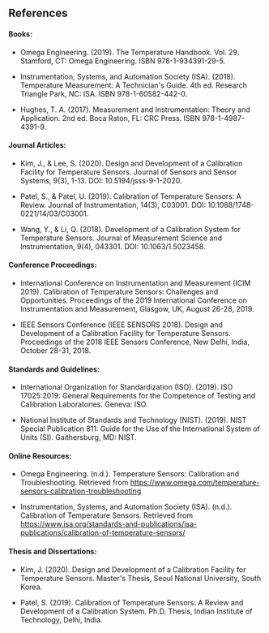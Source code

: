 ## References

#### Books:

-	Omega Engineering. (2019). The Temperature Handbook. Vol. 29. Stamford, CT: Omega Engineering. ISBN 978-1-934391-29-5.
	
-	Instrumentation, Systems, and Automation Society (ISA). (2018). Temperature Measurement: A Technician's Guide. 4th ed. Research Triangle Park, NC: ISA. ISBN 978-1-60582-442-0.

-	Hughes, T. A. (2017). Measurement and Instrumentation: Theory and Application. 2nd ed. Boca Raton, FL: CRC Press. ISBN 978-1-4987-4391-9.

#### Journal Articles:

-	Kim, J., & Lee, S. (2020). Design and Development of a Calibration Facility for Temperature Sensors. Journal of Sensors and Sensor Systems, 9(3), 1-13. DOI: 10.5194/jsss-9-1-2020.
	
-	Patel, S., & Patel, U. (2019). Calibration of Temperature Sensors: A Review. Journal of Instrumentation, 14(3), C03001. DOI: 10.1088/1748-0221/14/03/C03001.
	
-	Wang, Y., & Li, Q. (2018). Development of a Calibration System for Temperature Sensors. Journal of Measurement Science and Instrumentation, 9(4), 043301. DOI: 10.1063/1.5023458.

#### Conference Proceedings:

-	International Conference on Instrumentation and Measurement (ICIM 2019). Calibration of Temperature Sensors: Challenges and Opportunities. Proceedings of the 2019 International Conference on Instrumentation and Measurement, Glasgow, UK, August 26-28, 2019.
	
-	IEEE Sensors Conference (IEEE SENSORS 2018). Design and Development of a Calibration Facility for Temperature Sensors. Proceedings of the 2018 IEEE Sensors Conference, New Delhi, India, October 28-31, 2018.

#### Standards and Guidelines:

-	International Organization for Standardization (ISO). (2019). ISO 17025:2019: General Requirements for the Competence of Testing and Calibration Laboratories. Geneva: ISO.
	
-	National Institute of Standards and Technology (NIST). (2019). NIST Special Publication 811: Guide for the Use of the International System of Units (SI). Gaithersburg, MD: NIST.

#### Online Resources:

-	Omega Engineering. (n.d.). Temperature Sensors: Calibration and Troubleshooting. Retrieved from https://www.omega.com/temperature-sensors-calibration-troubleshooting
	
-	Instrumentation, Systems, and Automation Society (ISA). (n.d.). Calibration of Temperature Sensors. Retrieved from https://www.isa.org/standards-and-publications/isa-publications/calibration-of-temperature-sensors/

#### Thesis and Dissertations:

-	Kim, J. (2020). Design and Development of a Calibration Facility for Temperature Sensors. Master's Thesis, Seoul National University, South Korea.

-	Patel, S. (2019). Calibration of Temperature Sensors: A Review and Development of a Calibration System. Ph.D. Thesis, Indian Institute of Technology, Delhi, India.
